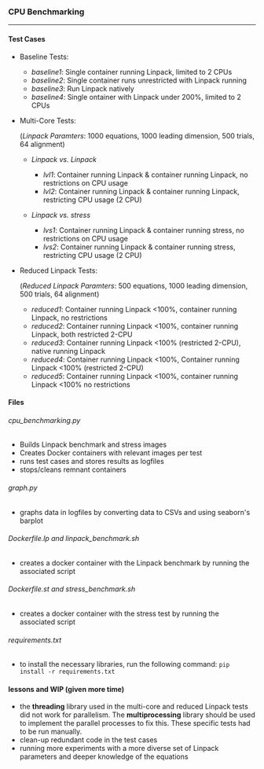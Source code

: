 ### CPU Benchmarking
***

#### Test Cases
* Baseline Tests:
  * *_baseline1_*: Single container running Linpack, limited to 2 CPUs
  * *_baseline2_*: Single container runs unrestricted with Linpack running
  * *_baseline3_*: Run Linpack natively
  * *_baseline4_*: Single ontainer with Linpack under 200%, limited to 2 CPUs
  
 * Multi-Core Tests:
 
   (*Linpack Paramters*: 1000 equations, 1000 leading dimension, 500 trials, 64 alignment)
   
   * *_Linpack vs. Linpack_*
     * *_lvl1_*: Container running Linpack & container running Linpack, no restrictions on CPU usage
     * *_lvl2_*: Container running Linpack & container running Linpack, restricting CPU usage (2 CPU)

   * *_Linpack vs. stress_*
     * *_lvs1_*: Container running Linpack & container running stress, no restrictions on CPU usage
     * *_lvs2_*: Container running Linpack & container running stress, restricting CPU usage (2 CPU)

 
 * Reduced Linpack Tests:
 
   (*Reduced Linpack Paramters*: 500 equations, 1000 leading dimension, 500 trials, 64 alignment)
   
   * *_reduced1_*: Container running Linpack <100%, container running Linpack, no restrictions
   * *_reduced2_*: Container running Linpack <100%, container running Linpack, both restricted 2-CPU 
   * *_reduced3_*: Container running Linpack <100% (restricted 2-CPU), native running Linpack
   * *_reduced4_*: Container running Linpack <100%, Container running Linpack <100% (restricted 2-CPU)
   * *_reduced5_*: Container running Linpack <100%, container running Linpack <100% no restrictions
   
#### Files
###### cpu_benchmarking.py
* Builds Linpack benchmark and stress images
* Creates Docker containers with relevant images per test
* runs test cases and stores results as logfiles
* stops/cleans remnant containers


###### graph.py
* graphs data in logfiles by converting data to CSVs and using seaborn's barplot


###### Dockerfile.lp and linpack_benchmark.sh
* creates a docker container with the Linpack benchmark by running the associated script


###### Dockerfile.st and stress_benchmark.sh
* creates a docker container with the stress test by running the associated script


###### requirements.txt
* to install the necessary libraries, run the following command:
```pip install -r requirements.txt```


#### lessons and WIP (given more time)
* the **threading** library used in the multi-core and reduced Linpack tests did not work for parallelism. The **multiprocessing** library should be used to implement the parallel processes to fix this. These specific tests had to be run manually.
* clean-up redundant code in the test cases
* running more experiments with a more diverse set of Linpack parameters and deeper knowledge of the equations

